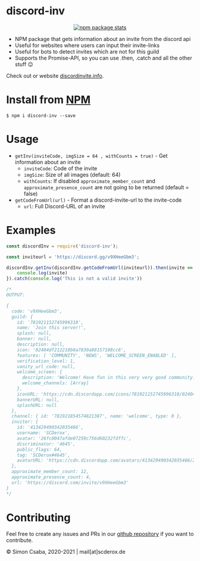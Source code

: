 # discord-inv

<p align="center"><a href="https://nodei.co/npm/discord-inv/"><img alt="npm package stats" src="https://nodei.co/npm/discord-inv.png"></a></p>

* NPM package that gets information about an invite from the discord api
* Useful for websites where users can input their invite-links
* Useful for bots to detect invites which are not for this guild
* Supports the Promise-API, so you can use .then, .catch and all the other stuff 😉

Check out or website [discordinvite.info](https://discordinvite.info).

# Install from [NPM](https://www.npmjs.com/package/discord-inv)

`$ npm i discord-inv --save`

# Usage

- `getInv(inviteCode, imgSize = 64 , withCounts = true)` - Get information about an invite
    - `inviteCode`: Code of the invite
    - `imgSize`: Size of all images (default: 64)
    - `withCounts`: If disabled `approximate_member_count` and `approximate_presence_count` are not going to be returned (default = false)
- `getCodeFromUrl(url)` - Format a discord-invite-url to the invite-code
    - `url`: Full Discord-URL of an invite

# Examples

```javascript
const discordInv = require('discord-inv');

const inviteurl = 'https://discord.gg/v9XHeeGbm3';

discordInv.getInv(discordInv.getCodeFromUrl(inviteurl)).then(invite => {
    console.log(invite)
}).catch(console.log('This is not a valid invite'))

/*
OUTPUT: 

{
  code: 'v9XHeeGbm3',
  guild: {
    id: '781921152745996318',
    name: 'Join this server!',
    splash: null,
    banner: null,
    description: null,
    icon: '02404df212218b0a7830a88157108cc6',
    features: [ 'COMMUNITY', 'NEWS', 'WELCOME_SCREEN_ENABLED' ],
    verification_level: 1,
    vanity_url_code: null,
    welcome_screen: {
      description: 'Welcome! Have fun in this very very good community!',
      welcome_channels: [Array]
    },
    iconURL: 'https://cdn.discordapp.com/icons/781921152745996318/02404df212218b0a7830a88157108cc6?size=64',
    bannerURL: null,
    splashURL: null
  },
  channel: { id: '781921854574821387', name: 'welcome', type: 0 },
  inviter: {
    id: '413429490342035466',
    username: 'SCDerox',
    avatar: '26fc0047afde07259c756d60232fdffc',
    discriminator: '4645',
    public_flags: 64,
    tag: 'SCDerox#4645',
    avatarURL: 'https://cdn.discordapp.com/avatars/413429490342035466/26fc0047afde07259c756d60232fdffc?size=64'
  },
  approximate_member_count: 12,
  approximate_presence_count: 4,
  url: 'https://discord.com/invite/v9XHeeGbm3'
}
*/
```

# Contributing
Feel free to create any issues and PRs in our [github repository](https://github.com/SCDerox/discord-inv) if you want to contribute.



© Simon Csaba, 2020-2021 | mail[at]scderox.de